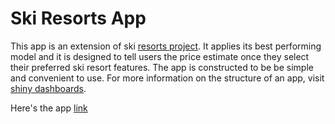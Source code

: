# Ski Resorts App

This app is an extension of ski [resorts project](https://github.com/andreglasnovic/ski_resorts). It applies its best performing model and it is designed to tell users the price estimate once they select their preferred ski resort features. The app is constructed to be be simple and convenient to use. For more information on the structure of an app, visit [shiny dashboards](https://rstudio.github.io/shinydashboard/get_started.html).

Here's the app [link](https://aglasnovic.shinyapps.io/ski_app/)
